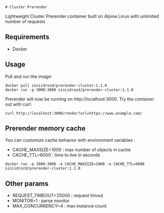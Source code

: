     # Cluster Prerender

Lightweight Cluster Prerender container built on Alpine Linux with unlimited number of requests

## Requirements

- Docker

## Usage

Pull and run the image:

```
docker pull siniidrozd/prerender-cluster:1.1.0
docker run -p 3000:3000 siniidrozd/prerender-cluster:1.1.0
```
Prerender will now be running on http://localhost:3000. Try the container out with curl:

```
curl http://localhost:3000/render?url=https://www.example.com/
```

## Prerender memory cache

You can customize cache behavior with environment variables :
- CACHE_MAXSIZE=1000 : max number of objects in cache
- CACHE_TTL=6000 : time to live in seconds

```
docker run -p 3000:3000 -e CACHE_MAXSIZE=1000 -e CACHE_TTL=6000 siniidrozd/prerender-cluster:1.1.0
```

## Other params

- REQUEST_TIMEOUT=25000 : request timout 
- MONITOR=1 : parse monitor
- MAX_CONCURRENCY=4 : max instance count